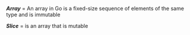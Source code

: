 *__Array__* = An array in Go is a fixed-size sequence of elements of the same type and is immutable

*__Slice__* = is an array that is mutable